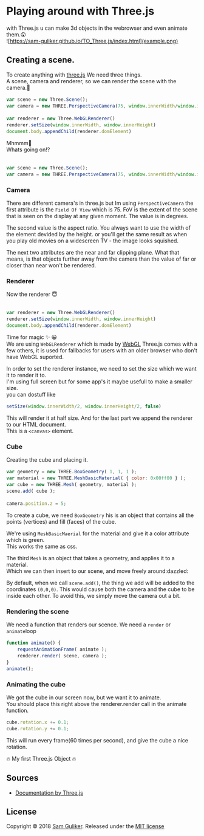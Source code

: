 # Playing around with Three.js
with Three.js u can make 3d objects in the webrowser and even animate them.:open_mouth:  
![https://sam-guliker.github.io/TO_Three.js/index.html](example.png)

## Creating a scene.
To create anything with [three.js](https://threejs.org/) We need three things.  
A scene, camera and renderer, so we can render the scene with the camera.:eyes:

```Javascript
var scene = new Three.Scene();
var camera = new THREE.PerspectiveCamera(75, window.innerWidth/window.innerHeight, 0.1, 1000)

var renderer = new Three.WebGLRenderer()
renderer.setSize(window.innerWidth, window.innerHeight)
document.body.appendChild(renderer.domElement)
```

Mhmmm:thinking:  
Whats going on!?  

```Javascript

var scene = new Three.Scene();
var camera = new THREE.PerspectiveCamera(75, window.innerWidth/window.innerHeight, 0.1, 1000)

```
### Camera
There are different camera's in three.js but Im using `PerspectiveCamera`
the first attribute is the `Field Of View` which is 75.  FoV is the extent of the scene that is seen on the   display at any given moment. The value is in degrees.

The second value is the aspect ratio. You always want to use the width  of the element devided by the height.
or you'll get the  same result as when you play old movies on a widescreen TV  - the image looks squished.

The next two attributes are the near and far clipping plane.  What that means, is that objects further away from the camera than  the value of far or closer than near won't be rendered.  


### Renderer
Now the renderer :innocent:  
```Javascript

var renderer = new Three.WebGLRenderer()
renderer.setSize(window.innerWidth, window.innerHeight)
document.body.appendChild(renderer.domElement)

```
Time for magic :sparkles: :grinning:  
We are using `WebGLRenderer` which is made by [WebGL](https://get.webgl.org/)  Three.js comes with a few others, it is used for fallbacks  for users with an older browser who don't have WebGL suported.  

In order to set the renderer instance, we need to set the size which we want it to render it to.  
I'm using full screen but for some app's it maybe usefull to make a smaller size.  
you can dostuff like 
```Javascript 
setSize(window.innerWidth/2, window.innerHeight/2, false)
```  
This will render it at half size.
And for the last part we append the renderer to our HTML document.  
This is a `<canvas>` element.  

### Cube
Creating the cube and placing it.
```Javascript 
var geometry = new THREE.BoxGeometry( 1, 1, 1 );
var material = new THREE.MeshBasicMaterial( { color: 0x00ff00 } );
var cube = new THREE.Mesh( geometry, material );
scene.add( cube );

camera.position.z = 5;
```
To create a cube, we need `BoxGeometry` his is an object that  contains all the points (vertices) and fill (faces) of the cube.  

We're using `MeshBasicMaerial` for the material and give it a color attribute which is green.  
This works the same as css.  

The third `Mesh` is an object that takes a geometry, and applies it  to a material.  
Which we can then insert to our scene, and move freely around:dazzled:

By default, when we call `scene.add()`, the thing we add will be  added to the coordinates `(0,0,0)`. This would cause both the camera  and the cube to be inside each other. To avoid this, we simply  move the camera out a bit.

### Rendering the scene
We need a function that renders our scence. We need a `render` or `animate`loop  
```Javascript
function animate() {
	requestAnimationFrame( animate );
	renderer.render( scene, camera );
}
animate();
```

### Animating the cube
We got the cube in our screen now, but we want  it to animate.  
You should place this right above the renderer.render call in the animate function.
```Javascript 
cube.rotation.x += 0.1;
cube.rotation.y += 0.1;
```
This will run every frame(60 times per second), and give the cube a nice rotation.

:fire: My first Three.js Object :fire:

## Sources
* [Documentation by Three.js](https://threejs.org/docs/index.html#manual/introduction/Creating-a-scene)

## License
Copyright © 2018 [Sam Guliker](https://github.com/Sam-Guliker). Released under the [MIT license](https://opensource.org/licenses/MIT)